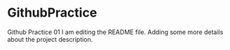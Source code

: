 # GithubPractice
Github Practice 01
I am editing the README file. Adding some more details about the project description.
